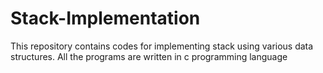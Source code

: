 # Stack-Implementation
This repository contains codes for implementing stack using various data structures. All the programs are written in c programming language
